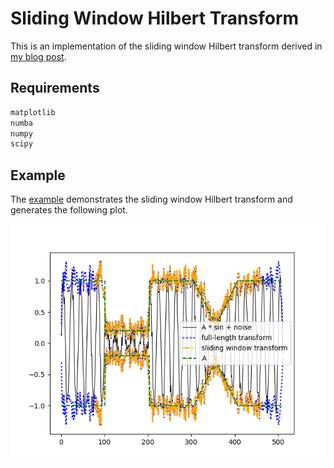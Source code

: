 # Sliding Window Hilbert Transform

This is an implementation of the sliding window Hilbert transform derived in [my blog post](https://michael-koller-91.github.io/blog/2023-10-09-sliding-window-hilbert-transform.html).

## Requirements
```python
matplotlib
numba
numpy
scipy
```

## Example

The [example](example.py) demonstrates the sliding window Hilbert transform and generates the following plot.
<p align="center">
    <img src=example.png?raw=true>
</p>
